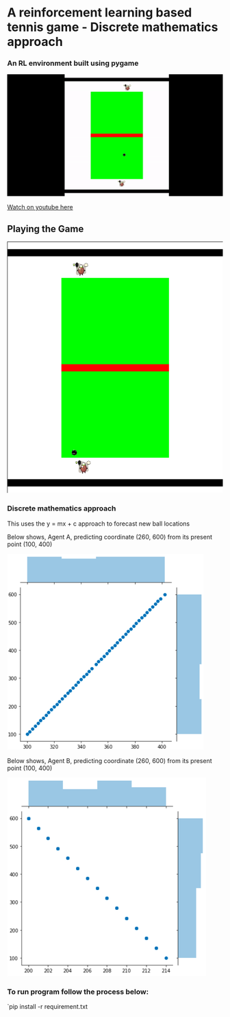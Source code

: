 # A reinforcement learning based tennis game - Discrete mathematics approach

### An RL environment built using pygame


![gif](images/ezgif.com-video-to-gif.gif)



 [Watch on youtube here](https://youtu.be/iUYxZ2tYKHw)


## Playing the Game


![images](images/game.png)


###  Discrete mathematics approach

This uses the y = mx + c approach to forecast new ball locations

Below shows, Agent A, predicting coordinate (260, 600) from its present point (100, 400)


![images](images/tagplotA.png)


Below shows, Agent B, predicting coordinate (260, 600) from its present point (100, 400)


![images](images/tagplotB.png)



### To run program follow the process below:

`pip install -r requirement.txt
